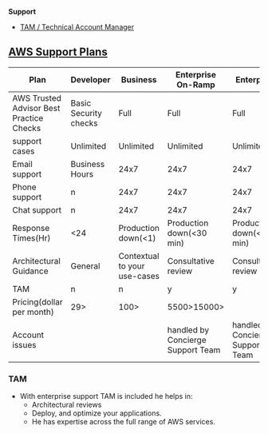 **Support**
- [TAM / Technical Account Manager](#tam)


## [AWS Support Plans](https://aws.amazon.com/premiumsupport/plans)

|Plan|Developer|Business|Enterprise On-Ramp|Enterprise|
|---|---|---|---|---|
|AWS Trusted Advisor Best Practice Checks|Basic Security checks|Full|Full|Full|
|support cases|Unlimited|Unlimited|Unlimited|Unlimited|
|Email support|Business Hours|24x7|24x7|24x7|
|Phone support|n|24x7|24x7|24x7|
|Chat support|n|24x7|24x7|24x7|
|Response Times(Hr)|<24|Production down(<1)|Production down(<30 min)|Production down(<15 min)|
|Architectural Guidance|General|Contextual to your use-cases|Consultative review|Consultative review|
|TAM|n|n|y|y|
|Pricing(dollar per month)|29>|100>|5500>15000>|
|Account issues|||handled by Concierge Support Team|handled by Concierge Support Team|

<a name=tam></a>
### TAM
- With enterprise support TAM is included he helps in:
  - Architectural reviews
  - Deploy, and optimize your applications.
  - He has expertise across the full range of AWS services.
